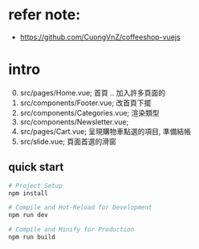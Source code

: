 # refer note:
- https://github.com/CuongVnZ/coffeeshop-vuejs


# intro
0. src/pages/Home.vue; 首頁 .. 加入許多頁面的
1. src/components/Footer.vue; 改首頁下擺
2. src/components/Categories.vue; 渲染類型
3. src/components/Newsletter.vue; 
4. src/pages/Cart.vue; 呈現購物車點選的項目, 準備結帳
5. src/slide.vue; 頁面首選的滑窗


## quick start
```sh
# Project Setup
npm install

# Compile and Hot-Reload for Development
npm run dev

# Compile and Minify for Production
npm run build
```
